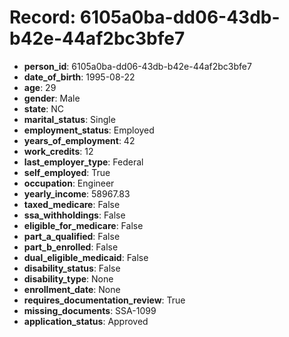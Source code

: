 # Record: 6105a0ba-dd06-43db-b42e-44af2bc3bfe7

- **person_id**: 6105a0ba-dd06-43db-b42e-44af2bc3bfe7
- **date_of_birth**: 1995-08-22
- **age**: 29
- **gender**: Male
- **state**: NC
- **marital_status**: Single
- **employment_status**: Employed
- **years_of_employment**: 42
- **work_credits**: 12
- **last_employer_type**: Federal
- **self_employed**: True
- **occupation**: Engineer
- **yearly_income**: 58967.83
- **taxed_medicare**: False
- **ssa_withholdings**: False
- **eligible_for_medicare**: False
- **part_a_qualified**: False
- **part_b_enrolled**: False
- **dual_eligible_medicaid**: False
- **disability_status**: False
- **disability_type**: None
- **enrollment_date**: None
- **requires_documentation_review**: True
- **missing_documents**: SSA-1099
- **application_status**: Approved